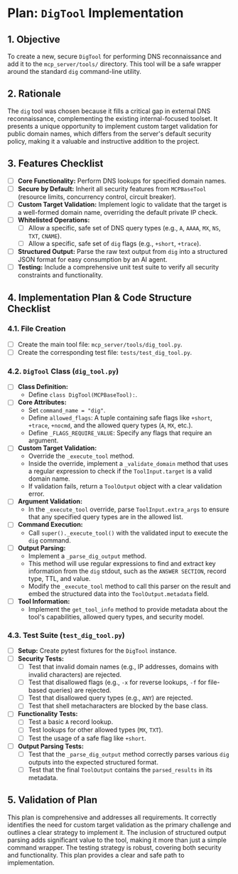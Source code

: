 # Plan: `DigTool` Implementation

## 1. Objective

To create a new, secure `DigTool` for performing DNS reconnaissance and add it to the `mcp_server/tools/` directory. This tool will be a safe wrapper around the standard `dig` command-line utility.

## 2. Rationale

The `dig` tool was chosen because it fills a critical gap in external DNS reconnaissance, complementing the existing internal-focused toolset. It presents a unique opportunity to implement custom target validation for public domain names, which differs from the server's default security policy, making it a valuable and instructive addition to the project.

## 3. Features Checklist

-   [ ] **Core Functionality:** Perform DNS lookups for specified domain names.
-   [ ] **Secure by Default:** Inherit all security features from `MCPBaseTool` (resource limits, concurrency control, circuit breaker).
-   [ ] **Custom Target Validation:** Implement logic to validate that the target is a well-formed domain name, overriding the default private IP check.
-   [ ] **Whitelisted Operations:**
    -   [ ] Allow a specific, safe set of DNS query types (e.g., `A`, `AAAA`, `MX`, `NS`, `TXT`, `CNAME`).
    -   [ ] Allow a specific, safe set of `dig` flags (e.g., `+short`, `+trace`).
-   [ ] **Structured Output:** Parse the raw text output from `dig` into a structured JSON format for easy consumption by an AI agent.
-   [ ] **Testing:** Include a comprehensive unit test suite to verify all security constraints and functionality.

## 4. Implementation Plan & Code Structure Checklist

### 4.1. File Creation
-   [ ] Create the main tool file: `mcp_server/tools/dig_tool.py`.
-   [ ] Create the corresponding test file: `tests/test_dig_tool.py`.

### 4.2. `DigTool` Class (`dig_tool.py`)
-   [ ] **Class Definition:**
    -   Define `class DigTool(MCPBaseTool):`.
-   [ ] **Core Attributes:**
    -   Set `command_name = "dig"`.
    -   Define `allowed_flags`: A tuple containing safe flags like `+short`, `+trace`, `+nocmd`, and the allowed query types (`A`, `MX`, etc.).
    -   Define `_FLAGS_REQUIRE_VALUE`: Specify any flags that require an argument.
-   [ ] **Custom Target Validation:**
    -   Override the `_execute_tool` method.
    -   Inside the override, implement a `_validate_domain` method that uses a regular expression to check if the `ToolInput.target` is a valid domain name.
    -   If validation fails, return a `ToolOutput` object with a clear validation error.
-   [ ] **Argument Validation:**
    -   In the `_execute_tool` override, parse `ToolInput.extra_args` to ensure that any specified query types are in the allowed list.
-   [ ] **Command Execution:**
    -   Call `super()._execute_tool()` with the validated input to execute the `dig` command.
-   [ ] **Output Parsing:**
    -   Implement a `_parse_dig_output` method.
    -   This method will use regular expressions to find and extract key information from the `dig` stdout, such as the `ANSWER SECTION`, record type, TTL, and value.
    -   Modify the `_execute_tool` method to call this parser on the result and embed the structured data into the `ToolOutput.metadata` field.
-   [ ] **Tool Information:**
    -   Implement the `get_tool_info` method to provide metadata about the tool's capabilities, allowed query types, and security model.

### 4.3. Test Suite (`test_dig_tool.py`)
-   [ ] **Setup:** Create pytest fixtures for the `DigTool` instance.
-   [ ] **Security Tests:**
    -   [ ] Test that invalid domain names (e.g., IP addresses, domains with invalid characters) are rejected.
    -   [ ] Test that disallowed flags (e.g., `-x` for reverse lookups, `-f` for file-based queries) are rejected.
    -   [ ] Test that disallowed query types (e.g., `ANY`) are rejected.
    -   [ ] Test that shell metacharacters are blocked by the base class.
-   [ ] **Functionality Tests:**
    -   [ ] Test a basic `A` record lookup.
    -   [ ] Test lookups for other allowed types (`MX`, `TXT`).
    -   [ ] Test the usage of a safe flag like `+short`.
-   [ ] **Output Parsing Tests:**
    -   [ ] Test that the `_parse_dig_output` method correctly parses various `dig` outputs into the expected structured format.
    -   [ ] Test that the final `ToolOutput` contains the `parsed_results` in its metadata.

## 5. Validation of Plan

This plan is comprehensive and addresses all requirements. It correctly identifies the need for custom target validation as the primary challenge and outlines a clear strategy to implement it. The inclusion of structured output parsing adds significant value to the tool, making it more than just a simple command wrapper. The testing strategy is robust, covering both security and functionality. This plan provides a clear and safe path to implementation.
